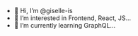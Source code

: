 - 👋 Hi, I’m @giselle-is
- 👀 I’m interested in Frontend, React, JS...
- 🌱 I’m currently learning GraphQL...

